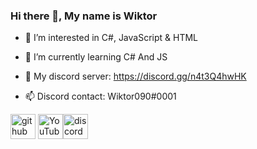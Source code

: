 ### Hi there 👋, My name is Wiktor

- 👀 I’m interested in C#, JavaScript & HTML
- 🌱 I’m currently learning C# And JS


- 💬 My discord server: https://discord.gg/n4t3Q4hwHK
- 📫 Discord contact: Wiktor090#0001

[<img src='https://cdn.jsdelivr.net/npm/simple-icons@3.0.1/icons/github.svg' alt='github' height='40'>](https://github.com/Wiktor090)  [<img src='https://cdn.jsdelivr.net/npm/simple-icons@3.0.1/icons/youtube.svg' alt='YouTube' height='40'>](https://www.youtube.com/channel/UCjacORkQ-CCsRR7Aol7bfgw)[<img src='https://cdn.jsdelivr.net/npm/simple-icons@3.0.1/icons/discord.svg' alt='discord' height='40'>](https://discord.gg/n4t3Q4hwHK)   

